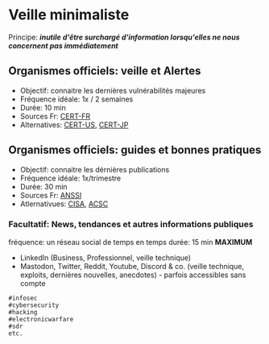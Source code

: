 # Veille minimaliste

Principe: ***inutile d'être surchargé d'information lorsqu'elles ne nous concernent pas immédiatement***

## Organismes officiels: veille et Alertes

* Objectif: connaitre les dernières vulnérabilités majeures
* Fréquence idéale: 1x / 2 semaines
* Durée: 10 min
* Sources Fr: [CERT-FR](https://www.cert.ssi.gouv.fr/)
* Alternatives: [CERT-US](https://www.cisa.gov/uscert/ncas), [CERT-JP](https://www.jpcert.or.jp/english/)


## Organismes officiels: guides et bonnes pratiques

* Objectif: connaitre les dérnières publications
* Fréquence idéale: 1x/trimestre
* Durée: 30 min
* Sources Fr: [ANSSI](https://www.ssi.gouv.fr/)
* Atlernativues: [CISA](https://www.cisa.gov/), [ACSC](https://www.cyber.gov.au/)


### Facultatif: News, tendances et autres informations publiques

fréquence: un réseau social de temps en temps
durée: 15 min **MAXIMUM**

* LinkedIn (Business, Professionnel, veille technique)
* Mastodon, Twitter, Reddit, Youtube, Discord & co. (veille technique, exploits, dernières nouvelles, anecdotes) - parfois accessibles sans compte

```
#infosec
#cybersecurity
#hacking
#electronicwarfare
#sdr
etc.
```
